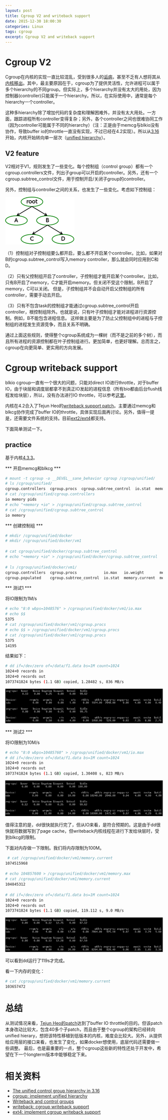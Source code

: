 ```yaml
---
layout: post
title: Cgroup V2 and writeback support
date: 2015-12-30 18:00:30
categories: Linux
tags: cgroup
excerpt: Cgroup V2 and writeback support
---
```


# Cgroup V2

Cgroup在内核的实现一直比较混乱，受到很多人的[诟病](https://lwn.net/Articles/484254/)，甚至不乏有人想将其从[内核移出](https://lwn.net/Articles/484251/)。其中，最主要原因在于，cgroup为了提供灵活性，允许进程可以属于多个hierarchy的不同group。但实际上，多个hierarchy并没有太大的用处，因为控制器(controller)只能属于一个hierarchy。所以，在实际使用中，通常是每个hierarchy一个controller。

这种多hierarchy除了增加代码的复杂度和理解困难外，并没有太大用处。一方面，跟踪进程所有controller变得复杂；另外，各个controller之间也很难协同工作（因为controller可能属于不同的hierarchy）（注：正是由于memcg与blkio没有协作，导致buffer io的throttle一直没有实现，不过已经在4.2实现）。所以从[3.16](https://lwn.net/Articles/592434/)开始，内核开始转向单一层次（[unified hierarchy](https://www.kernel.org/doc/Documentation/cgroups/unified-hierarchy.txt)）。


## V2 feature

V2相对于V1，规则发生了一些变化。每个控制组（control group）都有一个cgroup.controllers文件，列出子group可以开启的controller。另外，还有一个 cgroup.subtree_control文件，用于控制开启/关闭子group的controller。

另外，控制组与controller之间的关系，也发生了一些变化。考虑如下控制组：

![](/assets/2015-12-30-cgroup-v2-and-writeback-support-1.png)

（1）控制组对子控制组要么都开启，要么都不开启某个controller。比如，如果对B的cgroup.subtree_control写入memory controller，那么就会同时应用到C和D。

（2）只有父控制组开启了controller，子控制组才能开启某个controller。比如，只有B开启了memory，C才能开启memory。但关闭不受这个限制，B开启了memory，C可以关闭。
但是，子控制组并不会自动开启父控制组的所有controller，需要手动去开启。

（3）只有不包含task的控制组才能通过cgroup.subtree_control开启controller，根控制组除外。也就是说，只有叶子控制组才能对进程进行资源控制。例如，B不能包含进程信息。
这样做主要是为了防止父控制组中的进程与子控制组的进程发生资源竞争，而且关系不明确。

通过上面这些规则，使得整个cgroup系统成为一棵树（而不是之前的多个树），而且所有进程的资源控制都在叶子控制组进行。更加简单，也更好理解。总而言之，cgroup在向更简单、更实用的方向发展。

# Cgroup writeback support

blkio cgroup一直有一个很大的问题，只能对direct IO进行throttle，对于buffer IO，由于块层和调度层都拿不到真正IO发起的进程信息（所有bio都由后台flush线程发给块层），所以，没有办法进行IO throttle，可以参考[这里](http://hustcat.github.io/blkcg-buffered-io/)。

内核在4.2合入了Tejun Heo的[writeback support patch](https://git.kernel.org/cgit/linux/kernel/git/stable/linux-stable.git/commit/?h=linux-4.2.y&id=e4bc13adfd016fc1036838170288b5680d1a98b0)。主要通过memcg和blkcg协作完成了buffer IO的throttle，具体实现后面再讨论。另外，值得一提是，还需要文件系统的支持。目前[ext2/ext4](http://lwn.net/Articles/648299/)都支持。

下面简单测试一下。

## practice

基于内核[4.3.3](http://elrepo.org/linux/kernel/el6/x86_64/RPMS/kernel-ml-4.3.3-1.el6.elrepo.x86_64.rpm)。


*** 开启memcg和blkcg ***

```sh
# mount -t cgroup -o __DEVEL__sane_behavior cgroup /cgroup/unified/
# ls /cgroup/unified/
cgroup.controllers  cgroup.procs  cgroup.subtree_control  io.stat  memory.current  pids.current
# cat /cgroup/unified/cgroup.controllers 
io memory pids
# echo "+memory +io" > /cgroup/unified/cgroup.subtree_control
# cat /cgroup/unified/cgroup.subtree_control 
io memory
```

*** 创建控制组 ***

```sh
# mkdir /cgroup/unified/docker
# mkdir /cgroup/unified/docker/vm1

# cat cgroup/unified/docker/cgroup.subtree_control
# echo "+memory +io" > /cgroup/unified/docker/cgroup.subtree_control

# ls /cgroup/unified/docker/vm1/
cgroup.controllers  cgroup.procs            io.max   io.weight       memory.events  memory.low
cgroup.populated    cgroup.subtree_control  io.stat  memory.current  memory.high    memory.max
```


*** 测试1 ***

将IO限制为1M/s

```sh
# echo "8:0 wbps=1048576" > /cgroup/unified/docker/vm1/io.max
# echo $$  
5375
# cat /cgroup/unified/docker/vm1/cgroup.procs
# echo $$ > /cgroup/unified/docker/vm1/cgroup.procs
# cat /cgroup/unified/docker/vm1/cgroup.procs      
5375
14195
```

结果如下：

```sh
# dd if=/dev/zero of=/data/f1.data bs=1M count=1024
1024+0 records in
1024+0 records out
1073741824 bytes (1.1 GB) copied, 1.28482 s, 836 MB/s
```

![](/assets/2015-12-30-cgroup-v2-and-writeback-support-2.png)

*** 测试2 ***

将IO限制为10M/s

```sh
# echo "8:0 wbps=10485760" > /cgroup/unified/docker/vm1/io.max
# dd if=/dev/zero of=/data/f1.data bs=1M count=1024
1024+0 records in
1024+0 records out
1073741824 bytes (1.1 GB) copied, 1.30408 s, 823 MB/s
```

![](/assets/2015-12-30-cgroup-v2-and-writeback-support-3.png)

值得注意的是，dd很快就执行完了，但从IO来看，是符合预期的。这是由于dd很快就将数据写到了page cache，但writeback内核线程在进行下发给块层时，受到blkcg的限制。


下面对内存做一下限制。我们将内存限制为100M。

```sh
 # cat /cgroup/unified/docker/vm1/memory.current 
1074515968
 
# echo 104857600 > /cgroup/unified/docker/vm1/memory.max
# cat /cgroup/unified/docker/vm1/memory.current     
104845312

# dd if=/dev/zero of=/data/f1.data bs=1M count=1024
1024+0 records in
1024+0 records out
1073741824 bytes (1.1 GB) copied, 119.112 s, 9.0 MB/s
```

![](/assets/2015-12-30-cgroup-v2-and-writeback-support-4.png)

可以看到dd运行了119s才完成。

看一下内存的变化：

```sh
# cat /cgroup/unified/docker/vm1/memory.current 
103657472
```

# 总结
从测试情况来看，[Tejun Heo的patch](http://thread.gmane.org/gmane.linux.kernel.mm/126812)达到了buffer IO throttle的目的。但该patch本身改动比较大，包含40多个子patch，而且由于整个cgroup的架构已经转向unified hierary，想把该特性移植到低版本的内核，难度会比较大。另外，从提供给应用层的接口来看，也发生了变化，如果docker想使用，底层代码还需要做一些调整。
最后，也是最重要的一点，整个cgroup这些新的特性还处于开发中，希望在下一个longterm版本中能够稳定下来。


# 相关资料

* [The unified control group hierarchy in 3.16](https://lwn.net/Articles/601840/)
* [cgroup: implement unified hierarchy](https://lwn.net/Articles/592434/)
* [Writeback and control groups](http://lwn.net/Articles/648292/)
* [writeback: cgroup writeback support](https://lwn.net/Articles/628631/)
* [ext4: implement cgroup writeback support](http://lwn.net/Articles/648299/)

